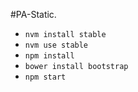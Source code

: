 #PA-Static.
* `nvm install stable`
* `nvm use stable`
* `npm install`
* `bower install bootstrap`
* `npm start`